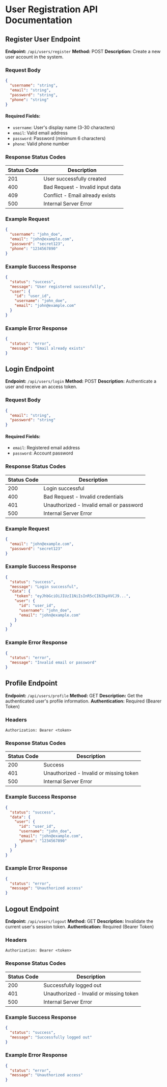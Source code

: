 # User Registration API Documentation

## Register User Endpoint

**Endpoint:** `/api/users/register`
**Method:** POST
**Description:** Create a new user account in the system.

### Request Body

```json
{
  "username": "string",
  "email": "string",
  "password": "string",
  "phone": "string"
}
```

#### Required Fields:
- `username`: User's display name (3-30 characters)
- `email`: Valid email address
- `password`: Password (minimum 6 characters)
- `phone`: Valid phone number

### Response Status Codes

| Status Code | Description |
|------------|-------------|
| 201 | User successfully created |
| 400 | Bad Request - Invalid input data |
| 409 | Conflict - Email already exists |
| 500 | Internal Server Error |

### Example Request

```json
{
  "username": "john_doe",
  "email": "john@example.com",
  "password": "secret123",
  "phone": "1234567890"
}
```

### Example Success Response

```json
{
  "status": "success",
  "message": "User registered successfully",
  "user": {
    "id": "user_id",
    "username": "john_doe",
    "email": "john@example.com"
  }
}
```

### Example Error Response

```json
{
  "status": "error",
  "message": "Email already exists"
}
```

## Login Endpoint

**Endpoint:** `/api/users/login`
**Method:** POST
**Description:** Authenticate a user and receive an access token.

### Request Body

```json
{
  "email": "string",
  "password": "string"
}
```

#### Required Fields:
- `email`: Registered email address
- `password`: Account password

### Response Status Codes

| Status Code | Description |
|------------|-------------|
| 200 | Login successful |
| 400 | Bad Request - Invalid credentials |
| 401 | Unauthorized - Invalid email or password |
| 500 | Internal Server Error |

### Example Request

```json
{
  "email": "john@example.com",
  "password": "secret123"
}
```

### Example Success Response

```json
{
  "status": "success",
  "message": "Login successful",
  "data": {
    "token": "eyJhbGciOiJIUzI1NiIsInR5cCI6IkpXVCJ9...",
    "user": {
      "id": "user_id",
      "username": "john_doe",
      "email": "john@example.com"
    }
  }
}
```

### Example Error Response

```json
{
  "status": "error",
  "message": "Invalid email or password"
}
```

## Profile Endpoint

**Endpoint:** `/api/users/profile`
**Method:** GET
**Description:** Get the authenticated user's profile information.
**Authentication:** Required (Bearer Token)

### Headers
```
Authorization: Bearer <token>
```

### Response Status Codes

| Status Code | Description |
|------------|-------------|
| 200 | Success |
| 401 | Unauthorized - Invalid or missing token |
| 500 | Internal Server Error |

### Example Success Response

```json
{
  "status": "success",
  "data": {
    "user": {
      "id": "user_id",
      "username": "john_doe",
      "email": "john@example.com",
      "phone": "1234567890"
    }
  }
}
```

### Example Error Response

```json
{
  "status": "error",
  "message": "Unauthorized access"
}
```

## Logout Endpoint

**Endpoint:** `/api/users/logout`
**Method:** GET
**Description:** Invalidate the current user's session token.
**Authentication:** Required (Bearer Token)

### Headers
```
Authorization: Bearer <token>
```

### Response Status Codes

| Status Code | Description |
|------------|-------------|
| 200 | Successfully logged out |
| 401 | Unauthorized - Invalid or missing token |
| 500 | Internal Server Error |

### Example Success Response

```json
{
  "status": "success",
  "message": "Successfully logged out"
}
```

### Example Error Response

```json
{
  "status": "error",
  "message": "Unauthorized access"
}
```

